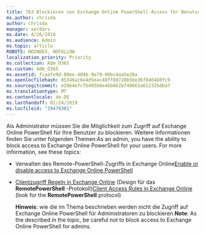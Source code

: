 ```yaml
---
title: 763 Blockieren von Exchange Online PowerShell Access für Benutzer
ms.author: chrisda
author: chrisda
manager: serdars
ms.date: 4/26/2018
ms.audience: Admin
ms.topic: article
ROBOTS: NOINDEX, NOFOLLOW
localization_priority: Priority
ms.collection: Adm_O365
ms.custom: Adm_O365
ms.assetid: fcaafe9d-80ee-404b-9a70-00bc4aa5e28a
ms.openlocfilehash: 05346ac6e4d5eac40ff0d728b5be36f846460fc9
ms.sourcegitcommit: e2864efcfb493b6e46b662b746661a61232bdba7
ms.translationtype: MT
ms.contentlocale: de-DE
ms.lasthandoff: 01/24/2019
ms.locfileid: "29470301"
---
```

<span data-ttu-id="91f6a-p101">Als Administrator müssen Sie die Möglichkeit zum Zugriff auf Exchange Online PowerShell für Ihre Benutzer zu blockieren. Weitere Informationen finden Sie unter folgenden Themen:</span><span class="sxs-lookup"><span data-stu-id="91f6a-p101">As an admin, you have the ability to block access to Exchange Online PowerShell for your users. For more information, see these topics:</span></span>
  
- <span data-ttu-id="91f6a-104">Verwalten des Remote-PowerShell-Zugriffs in Exchange Online</span><span class="sxs-lookup"><span data-stu-id="91f6a-104">[Enable or disable access to Exchange Online PowerShell](https://docs.microsoft.com/powershell/exchange/exchange-online/disable-access-to-exchange-online-powershell)</span></span>
    
- <span data-ttu-id="91f6a-105">[Clientzugriff Regeln in Exchange Online](https://technet.microsoft.com/library/mt842508.aspx) (Design für das **RemotePowerShell** -Protokoll)</span><span class="sxs-lookup"><span data-stu-id="91f6a-105">[Client Access Rules in Exchange Online](https://technet.microsoft.com/library/mt842508.aspx) (look for the **RemotePowerShell** protocol)</span></span> 
    
    <span data-ttu-id="91f6a-106">**Hinweis**: wie die im Thema beschrieben werden nicht die Zugriff auf Exchange Online PowerShell für Administratoren zu blockieren.</span><span class="sxs-lookup"><span data-stu-id="91f6a-106">**Note**: As the described in the topic, be careful not to block access to Exchange Online PowerShell for admins.</span></span>
    


